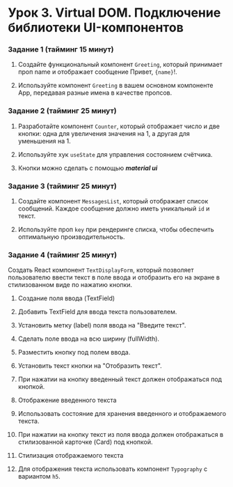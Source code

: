 # Урок 3. Virtual DOM. Подключение библиотеки UI-компонентов


### Задание 1 (тайминг 15 минут)

1. Создайте функциональный компонент `Greeting`, который
принимает проп name и отображает сообщение Привет, `{name}`!.

2. Используйте компонент `Greeting` в вашем основном компоненте
App, передавая разные имена в качестве пропсов.


### Задание 2 (тайминг 25 минут)
1. Разработайте компонент `Counter`, который отображает число и
две кнопки: одна для увеличения значения на 1, а другая для
уменьшения на 1.

2. Используйте хук `useState` для управления состоянием счётчика.

3. Кнопки можно сделать с помощью ***material ui***

### Задание 3 (тайминг 25 минут)
1.  Создайте компонент `MessagesList`, который отображает список
сообщений. Каждое сообщение должно иметь уникальный `id` и
текст.

2. Используйте проп `key` при рендеринге списка, чтобы
обеспечить оптимальную производительность.


### Задание 4 (тайминг 25 минут)

Создать React компонент `TextDisplayForm`, который позволяет пользователю ввести текст в поле ввода и отобразить его на экране в стилизованном виде по нажатию
кнопки.

1. Создание поля ввода (TextField)

2. Добавить TextField для ввода текста пользователем.

3.  Установить метку (label) поля ввода на "Введите текст".

4.  Сделать поле ввода на всю ширину (fullWidth).

5.  Разместить кнопку под полем ввода.

6.  Установить текст кнопки на "Отобразить текст".

7. При нажатии на кнопку введенный текст должен отображаться под
кнопкой.

8. Отображение введенного текста

9. Использовать состояние для хранения введенного и отображаемого 
текста.

10. При нажатии на кнопку текст из поля ввода должен отображаться в
стилизованной карточке (Card) под кнопкой.

11. Стилизация отображаемого текста

12. Для отображения текста использовать компонент `Typography` с вариантом `h5`.